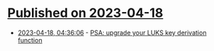 # [Published on 2023-04-18](index.md)

* [2023-04-18, 04:36:06](https://lobste.rs/s/ik7j1s/psa_upgrade_your_luks_key_derivation) - [PSA: upgrade your LUKS key derivation function](https://mjg59.dreamwidth.org/66429.html)
